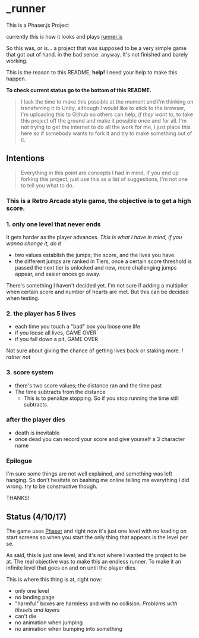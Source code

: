 # _runner

This is a Phaser.js Project

currently this is how it looks and plays [runner.js](https://graupuche.info/runner)

So this was, or is... a project that was supposed to be a very simple game that got out of hand. in the bad sense. anyway. It's not finished and barely working.

This is the reason to this README, **help!** I need your help to make this happen.

**To check current status go to the bottom of this README.**

> I lack the time to make this possible at the moment and I'm thinking on transferring it to Unity, although I would like to stick to the browser, I'm uploading this to Github so others can help, *if they want to*, to take this project off the ground and make it possible once and for all.
> I'm not trying to get the internet to do all the work for me, I just place this here so if somebody wants to fork it and try to make something out of it.

## Intentions

> Everything in this point are concepts I had in mind, If you end up forking this project, just use this as a list of suggestions, I'm not one to tell you what to do.

### This is a Retro Arcade style game, the objective is to get a high score.

### 1. only one level that never ends

It gets harder as the player advances. *This is what I have in mind, if you wanna change it, do it* 

+ two values establish the jumps; the score, and the lives you have.
+ the different jumps are ranked in Tiers, once a certain score threshold is passed the next tier is unlocked and new, more challenging jumps appear, and easier onces go away.

There's something I haven't decided yet. I'm not sure if adding a multiplier when certain score and number of hearts are met. But this can be decided when testing.

### 2. the player has 5 lives

+ each time you touch a "bad" box you loose one life 
+ if you loose all lives, GAME OVER
+ if you fall down a pit, GAME OVER

Not sure about giving the chance of getting lives back or staking more. *I rather not*

### 3. score system
+ there's two score values; the distance ran and the time past
+ The time subtracts from the distance
	+ This is to penalize stopping. So if you stop running the time still subtracts. 

### after the player dies

+ death is inevitable
+ once dead you can record your score and give yourself a 3 character name

### Epilogue

I'm sure some things are not well explained, and something was left hanging. So don't hesitate on bashing me online telling me everything I did wrong. try to be constructive though.

THANKS!

## Status (4/10/17)

The game uses [Phaser](https://phaser.io) and right now it's just one level with no loading on start screens so when you start the only thing that appears is the level per se. 

As said, this is just one level, and it's not where I wanted the project to be at. The real objective was to make this an endless runner. To make it an infinite level that goes on and on until the player dies.

This is where this thing is at, right now:

+ only one level
+ no landing page
+ "harmful" boxes are harmless and with no collision. *Problems with tilesets and layers*
+ can't die
+ no animation when jumping
+ no animation when bumping into something
